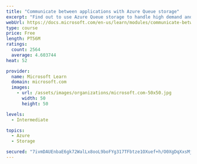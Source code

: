 ```yaml
---
title: "Communicate between applications with Azure Queue storage"
excerpt: "Find out to use Azure Queue storage to handle high demand and improve resilience in your distributed applications."
webUrl: https://docs.microsoft.com/en-us/learn/modules/communicate-between-apps-with-azure-queue-storage/
type: course
price: Free
length: PT56M
ratings:
  count: 2564
  average: 4.603744
heat: 52

provider:
  name: Microsoft Learn
  domain: microsoft.com
  images:
    - url: /assets/images/organizations/microsoft.com-50x50.jpg
      width: 50
      height: 50

levels:
  - Intermediate

topics:
  - Azure
  - Storage

secured: "7ivmDAUEnbaE6gk72WalLx8ooL9boFYg317TFbtze1OXuef+h/O0XgDqXxsMjjcbk2cSqtOuZnzzmSmOb/r8/R7QyrJoWYAXXP4D4/2t0bbkt+LwzqhNsuvnZDwtPfkbWtfIum0NksvkOPwX3V4buTiwU8P+VbO8DAzgjWXX1+wa3usVtdL/LEgTAUxquCWXrVPwkgxSFzUr1Ynd0aCa5qYYeaYBeI6uJycYsgrCLbzz2vXH20OJWzJ89Mtiz9u/QlXwP+qitDcwPXvw29z9IM8xvzZFROJrE064BKW6RP7pvWCcZ8H7zkg5G/hKbBDh8L5FLzaNE3y6Sb09iMP+y+5E1eXPogDN21Ygg3K56o5GLZsJoyBr60gcUsRQZTA3W5SYZyx4k1lj9v4v9jj5Ds5MTCQvca9DscuHphuHBAk=;fY4kgMcwoDH5BKYeWKVD0Q=="
---
```


